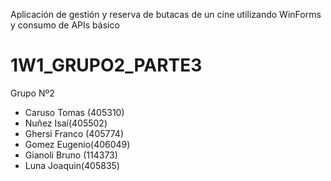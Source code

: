 Aplicación de gestión y reserva de butacas de un cine utilizando WinForms y consumo de APIs básico
# 1W1_GRUPO2_PARTE3
Grupo Nº2
- Caruso Tomas (405310)
- Nuñez Isaí(405502)
- Ghersi Franco (405774)
- Gomez Eugenio(406049)
- Gianoli Bruno (114373)
- Luna Joaquin(405835)
